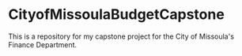 # CityofMissoulaBudgetCapstone
This is a repository for my capstone project for the City of Missoula's Finance Department. 
